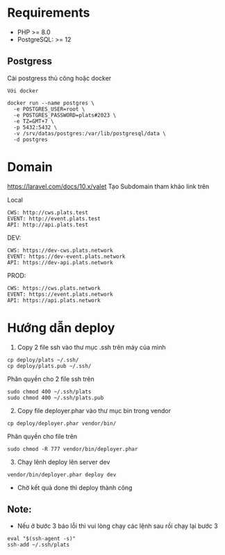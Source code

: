 # Requirements

- PHP >= 8.0
- PostgreSQL: >= 12

## Postgress
Cài postgress thủ công hoặc docker

```shell
Với docker

docker run --name postgres \
  -e POSTGRES_USER=root \
  -e POSTGRES_PASSWORD=plats#2023 \
  -e TZ=GMT+7 \
  -p 5432:5432 \
  -v /srv/datas/postgres:/var/lib/postgresql/data \
  -d postgres
```


# Domain

https://laravel.com/docs/10.x/valet
Tạo Subdomain tham khảo link trên

Local
```
CWS: http://cws.plats.test
EVENT: http://event.plats.test
API: http://api.plats.test
```

DEV:
```
CWS: https://dev-cws.plats.network
EVENT: https://dev-event.plats.network
API: https://dev-api.plats.network
```

PROD:
```
CWS: https://cws.plats.network
EVENT: https://event.plats.network
API: https://api.plats.network
```

# Hướng dẫn deploy

1. Copy 2 file ssh vào thư mục .ssh trên máy của mình

```
cp deploy/plats ~/.ssh/
cp deploy/plats.pub ~/.ssh/
```

Phân quyền cho 2 file ssh trên

```
sudo chmod 400 ~/.ssh/plats
sudo chmod 400 ~/.ssh/plats.pub
```

2. Copy file deployer.phar vào thư mục bin trong vendor

```
cp deploy/deployer.phar vendor/bin/
```

Phân quyền cho file trên

```
sudo chmod -R 777 vendor/bin/deployer.phar
```

3. Chạy lênh deploy lên server dev

```
vendor/bin/deployer.phar deploy dev
```
- Chờ kết quả done thì deploy thành công

## Note:
- Nếu ở bước 3 báo lỗi thì vui lòng chạy các lệnh sau rồi chạy lại bước 3

```
eval "$(ssh-agent -s)"
ssh-add ~/.ssh/plats
```

